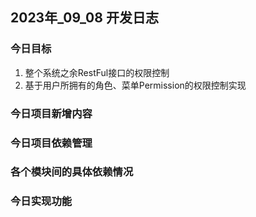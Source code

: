 ## 2023年_09_08 开发日志
### 今日目标  
1. 整个系统之余RestFul接口的权限控制
2. 基于用户所拥有的角色、菜单Permission的权限控制实现
### 今日项目新增内容

### 今日项目依赖管理

### 各个模块间的具体依赖情况


### 今日实现功能